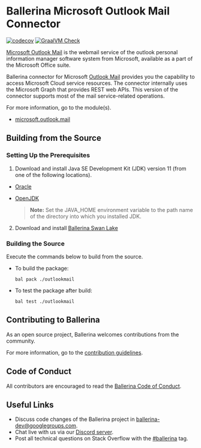 Ballerina Microsoft Outlook Mail Connector
===================

[![codecov](https://codecov.io/gh/ballerina-platform/module-ballerinax-microsoft.outlook.mail/branch/main/graph/badge.svg)](https://codecov.io/gh/ballerina-platform/module-ballerinax-microsoft.outlook.mail)
[![GraalVM Check](https://github.com/ballerina-platform/module-ballerinax-microsoft.outlook.mail/actions/workflows/build-with-bal-test-native.yml/badge.svg)](https://github.com/ballerina-platform/module-ballerinax-microsoft.outlook.mail/actions/workflows/build-with-bal-test-native.yml)
 
[Microsoft Outlook Mail](https://outlook.live.com/owa/) is the  webmail service of the outlook personal information manager software system from Microsoft, available as a part of the Microsoft Office suite.

Ballerina connector for Microsoft [Outlook Mail](https://docs.microsoft.com/en-us/graph/api/resources/mail-api-overview?view=graph-rest-1.0) provides you the capability to access Microsoft Cloud service resources. The connector internally uses the Microsoft Graph that provides REST web APIs.
This version of the connector supports most of the mail service-related operations.
 
For more information, go to the module(s).
- [microsoft.outlook.mail](outlookmail/Module.md)
 
## Building from the Source
### Setting Up the Prerequisites
1. Download and install Java SE Development Kit (JDK) version 11 (from one of the following locations).
 
  * [Oracle](https://www.oracle.com/java/technologies/javase-jdk11-downloads.html)
 
  * [OpenJDK](https://adoptopenjdk.net/)
 
       > **Note:** Set the JAVA_HOME environment variable to the path name of the directory into which you installed
       JDK.
 
2. Download and install [Ballerina Swan Lake](https://ballerina.io/)
 
 
### Building the Source
 
Execute the commands below to build from the source.
 
* To build the package:
   ```   
   bal pack ./outlookmail
   ```
* To test the package after build:
   ```
   bal test ./outlookmail
   ```
## Contributing to Ballerina
 
As an open source project, Ballerina welcomes contributions from the community.
 
For more information, go to the [contribution guidelines](https://github.com/ballerina-platform/ballerina-lang/blob/master/CONTRIBUTING.md).
 
## Code of Conduct
 
All contributors are encouraged to read the [Ballerina Code of Conduct](https://ballerina.io/code-of-conduct).
 
## Useful Links
 
* Discuss code changes of the Ballerina project in [ballerina-dev@googlegroups.com](mailto:ballerina-dev@googlegroups.com).
* Chat live with us via our [Discord server](https://discord.gg/ballerinalang).
* Post all technical questions on Stack Overflow with the [#ballerina](https://stackoverflow.com/questions/tagged/ballerina) tag.

